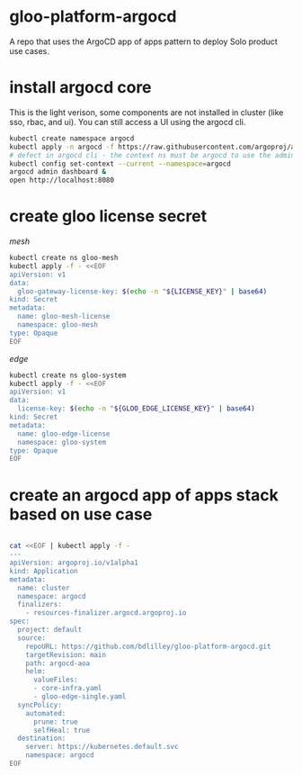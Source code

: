 # gloo-platform-argocd

A repo that uses the ArgoCD app of apps pattern to deploy Solo product use cases.

# install argocd core

This is the light verison, some components are not installed in cluster (like sso, rbac, and ui).  You can still access a UI using the argocd cli.

```bash
kubectl create namespace argocd
kubectl apply -n argocd -f https://raw.githubusercontent.com/argoproj/argo-cd/stable/manifests/core-install.yaml
# defect in argocd cli - the context ns must be argocd to use the admin dashboard command
kubectl config set-context --current --namespace=argocd
argocd admin dashboard &
open http://localhost:8080
```
# create gloo license secret

_mesh_
```bash
kubectl create ns gloo-mesh 
kubectl apply -f - <<EOF
apiVersion: v1
data:
  gloo-gateway-license-key: $(echo -n "${LICENSE_KEY}" | base64)
kind: Secret
metadata:
  name: gloo-mesh-license
  namespace: gloo-mesh
type: Opaque
EOF
```

_edge_
```bash
kubectl create ns gloo-system 
kubectl apply -f - <<EOF
apiVersion: v1
data:
  license-key: $(echo -n "${GLOO_EDGE_LICENSE_KEY}" | base64)
kind: Secret
metadata:
  name: gloo-edge-license
  namespace: gloo-system
type: Opaque
EOF
```

# create an argocd app of apps stack based on use case

```bash

cat <<EOF | kubectl apply -f -
---
apiVersion: argoproj.io/v1alpha1
kind: Application
metadata:
  name: cluster
  namespace: argocd
  finalizers:
    - resources-finalizer.argocd.argoproj.io
spec:
  project: default
  source:
    repoURL: https://github.com/bdlilley/gloo-platform-argocd.git
    targetRevision: main
    path: argocd-aoa
    helm:
      valueFiles:
      - core-infra.yaml
      - gloo-edge-single.yaml
  syncPolicy:
    automated:
      prune: true
      selfHeal: true 
  destination:
    server: https://kubernetes.default.svc
    namespace: argocd
EOF
```